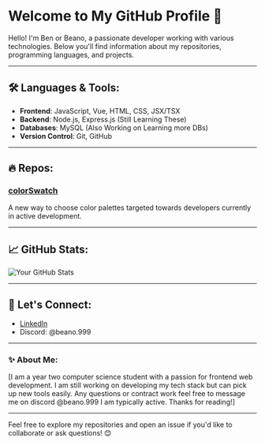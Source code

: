 # Welcome to My GitHub Profile 👋

Hello! I'm Ben or Beano, a passionate developer working with various technologies. Below you'll find information about my repositories, programming languages, and projects.

---

## 🛠️ Languages & Tools:

- **Frontend**: JavaScript, Vue, HTML, CSS, JSX/TSX
- **Backend**: Node.js, Express.js (Still Learning These)
- **Databases**: MySQL (Also Working on Learning more DBs)
- **Version Control**: Git, GitHub

---

## 🔥 Repos:

### [colorSwatch](https://github.com/beano999/colorSwatch)
A new way to choose color palettes targeted towards developers currently in active development.

---

## 📈 GitHub Stats:

![Your GitHub Stats](https://github-readme-stats.vercel.app/api?username=beano999&show_icons=true&hide_title=true)

---

## 💬 Let's Connect:

- [LinkedIn](https://www.linkedin.com/in/ben-wartman-013659299/)
- Discord: @beano.999

---

### ✨ About Me:

[I am a year two computer science student with a passion for frontend web development. I am still working on developing my tech stack but can pick up new tools easily. Any questions or contract work feel free to message me on discord @beano.999 I am typically active. Thanks for reading!]

---

Feel free to explore my repositories and open an issue if you'd like to collaborate or ask questions! 😊

